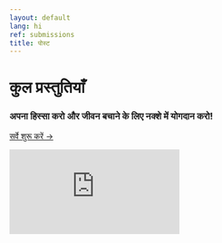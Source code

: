 ```yaml
---
layout: default
lang: hi
ref: submissions
title: पोस्ट
---
```

# कुल प्रस्तुतियाँ
### अपना हिस्सा करो और जीवन बचाने के लिए नक्शे में योगदान करो!
<a
href="https://survey123.arcgis.com/share/80e7e01a7cbb48d9a8a9b4232c766d4c"
class="btn"> सर्वे शुरू करें →</a>

<div class="embed"><iframe src="https://arcgis.com/apps/opsdashboard/index.html#/0052f0715f0944db868b1ed2dd868feb" title="TRackCOVIDKW Contribution Totals"  frameborder="0" allowfullscreen=""></iframe></div>

